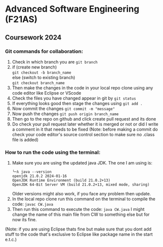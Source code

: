 # Advanced Software Engineering (F21AS)

## Coursework 2024

### Git commands for collaboration:
1. Check in which branch you are ```git branch```
2. if (create new branch) <br/>
     ```git checkout -b branch_name```<br/>
   else (switch to existing branch)<br/>
     ```git checkout branch_name```
3. Then make the changes in the code in your local repo clone using any code editor like Eclipse or VScode
4. Check the files you have changed appear in git by ```git status```
5. If everything looks good then stage the changes using ```git add .```
6. Now commit the changes ```git commit -m "message"```
7. Now push the changes ```git push origin branch_name```
8. Then go to the repo on github and click create pull request and its done
9. Do check your pull request later whether it is merged or not or did I write a comment in it that needs to be fixed
(Note: before making a commit do check your code editor's source control section to make sure no .class file is added)


### How to run the code using the terminal:
1. Make sure you are using the updated java JDK. The one I am using is:
   ```
   ╰─λ java --version
   openjdk 21.0.2 2024-01-16
   OpenJDK Runtime Environment (build 21.0.2+13)
   OpenJDK 64-Bit Server VM (build 21.0.2+13, mixed mode, sharing)
   ```
   Older versions might also work, if you face any problem then update.
2. In the local repo clone run this command on the terminal to compile the code:
   ```javac CW.java```
3. Then run this command to execute the code:
   ```java CW.java```
   I might change the name of this main file from CW to something else but for now its fine.

(Note: if you are using Eclipse thats fine but make sure that you dont add stuff to the code that's exclusive to Eclipse like package name in the start e.t.c.)
